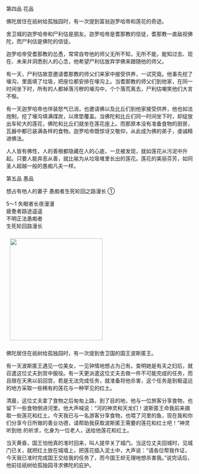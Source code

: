 第四品 花品

佛陀居住在祇树给孤独园时，有一次提到富翁迦罗哈帝和莲花的奇迹。

舍卫城的迦罗哈帝和尸利估是朋友。迦罗哈帝是耆那教的信徒，耆那教一直敌视佛陀，而尸利估是佛陀的信徒。

迦罗哈帝受耆那教的怂恿，常常自夸他的师父无所不知，无所不能，能知过去、现在、未来并洞悉别人的心念，他希望尸利估放弃学佛来跟随他的师父。

有一天，尸利估故意邀请耆那教的师父们来家中接受供养，一试究竟。他事先挖了壕沟，里面填了垃圾，把座位都安排在壕沟上。当耆那教的师父们到他家，在同一时间坐下时，所有的人都掉落污秽的壕沟中，个个落荒离去，尸利估嘲笑他们大言不惭。

有一天迦罗哈帝也佯装怒气已消，也邀请佛以及比丘们到他家接受供养，他也如法炮制，挖了壕沟填满煤炭，以席垫覆盖。当佛陀和比丘们同一时间坐下时，却绽放出车轮大的莲花，佛陀和比丘们就坐在莲花座上。而那原本没有准备食物的厨房，瓦器中都已装满各样的食物。迦罗哈帝既惊讶又敬仰，从此成为佛的弟子，虔诚精进佛法。

人人皆有佛性，人的善根都隐藏在人的心底，一旦被发现，就如莲花从污泥中升起。只要人能弃恶从善，就比喻为从垃圾堆里长出的莲花。莲花的美丽芬芳，如同圣人超越一般的愚痴凡夫一样。

第五品 愚品

想占有他人的妻子 愚痴者生死轮回之路漫长 ①

<div class="e2">
<div>
<p></p> <p></p> <p>5～1 失眠者长夜漫漫<br>
 疲惫者路途遥遥<br>
 不明正法愚痴者<br>
 生死轮回路漫长</p>
</div>
<img src="images/fjj-21-3.gif" width="250" height="275" hspace="10" vspace="10"/>
</div>

佛陀居住在祇树给孤独园时，有一次提到舍卫国的国王波斯匿王。

有一天波斯匿王遇见一位美女，一见钟情地想占为己有。查明她是有夫之妇后，就召遣这位丈夫到宫中服役。有一天更派遣这位丈夫去做一件不可能完成的任务，而且限在天黑以前回宫，若是无法完成任务，就准备将他杀害，这个任务是到极遥远的地方采取一些稀有的莲花与一种罕见的红土。

清晨，这位丈夫拿了食物之后匆匆上路，到了目的地，他与一位旅客分享食物，也留下一些食物倒进河里。他大声喊说：“河的神灵和天龙们！波斯匿王命我前来摘取一些莲花和红土，今天我已与一名游客分享食物，也喂了河里的鱼，现在我和你们分享今日所做的善业功德，请帮助我获取波斯匿王需要的莲花和红土吧！”神灵听到他 的祈求，化身为一位老人，送给他莲花和红土。

当天黄昏，国王怕他真的准时回来，叫人提早关了城门。当这位丈夫回城时，见城门已关，就把红土放在城墙上，把莲花插入泥土中，大声说：“请各位帮我作证，今天我已准时完成国王交给我的任务了，而今国王却无理地想杀害我。”说完话后，他前往祇树给孤独园寻求佛陀的庇护。

